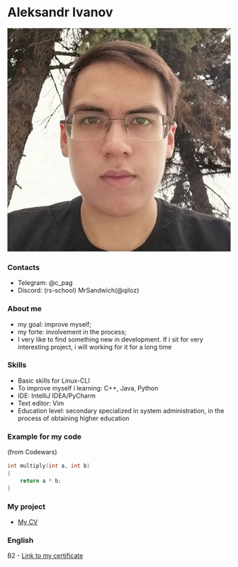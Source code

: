 # Aleksandr Ivanov

![avatar](src/avatar.jpg)

### Contacts
* Telegram: @c_pag
* Discord: (rs-school) MrSandwich(@qiloz)

### About me
- my goal: improve myself;
- my forte: involvement in the process;
- I very like to find something new in development. If i sit for very interesting project, i will working for it for a long time
  
### Skills
- Basic skills for Linux-CLI
- To improve myself i learning: C++, Java, Python
- IDE: IntelliJ IDEA/PyCharm
- Text editor: Vim
- Education level: secondary specialized in system administration, in the process of obtaining higher education
### Example for my code
(from Codewars)
```c++
int multiply(int a, int b)
{
    return a * b;
}
```

### My project 
- [My CV](https://github.com/qiloz/rsschool-cv/tree/gh-pages)

### English
B2 - [Link to my certificate](https://www.efset.org/cert/zQMXp6)
